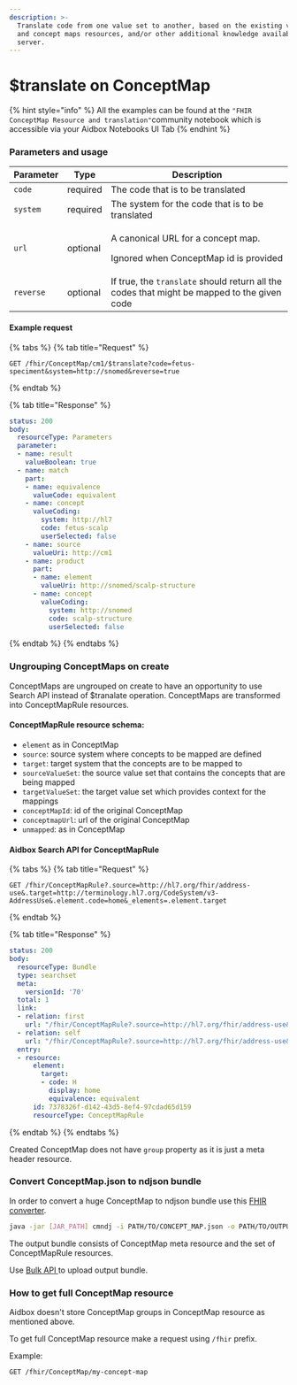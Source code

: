 ```yaml
---
description: >-
  Translate code from one value set to another, based on the existing value set
  and concept maps resources, and/or other additional knowledge available to the
  server.
---
```


# $translate on ConceptMap

{% hint style="info" %}
All the examples can be found at the `"FHIR ConceptMap Resource and translation"`community notebook which is accessible via your Aidbox Notebooks UI Tab
{% endhint %}

### Parameters and usage

| Parameter | Type     | Description                                                                                   |
| --------- | -------- | --------------------------------------------------------------------------------------------- |
| `code`    | required | The code that is to be translated                                                             |
| `system`  | required | The system for the code that is to be translated                                              |
| `url`     | optional | <p>A canonical URL for a concept map.</p><p></p><p>Ignored when ConceptMap id is provided</p> |
| `reverse` | optional | If true, the `translate` should return all the codes that might be mapped to the given code   |

#### Example request

{% tabs %}
{% tab title="Request" %}
```http
GET /fhir/ConceptMap/cm1/$translate?code=fetus-speciment&system=http://snomed&reverse=true
```
{% endtab %}

{% tab title="Response" %}
```yaml
status: 200
body:
  resourceType: Parameters
  parameter:
  - name: result
    valueBoolean: true
  - name: match
    part:
    - name: equivalence
      valueCode: equivalent
    - name: concept
      valueCoding:
        system: http://hl7
        code: fetus-scalp
        userSelected: false
    - name: source
      valueUri: http://cm1
    - name: product
      part:
      - name: element
        valueUri: http://snomed/scalp-structure
      - name: concept
        valueCoding:
          system: http://snomed
          code: scalp-structure
          userSelected: false
```
{% endtab %}
{% endtabs %}

### Ungrouping ConceptMaps on create

ConceptMaps are ungrouped on create to have an opportunity to use Search API instead of $tranalate operation. ConceptMaps are transformed into ConceptMapRule resources.

#### ConceptMapRule resource schema:

* `element` as in ConceptMap
* `source`: source system where concepts to be mapped are defined
* `target`: target system that the concepts are to be mapped to
* `sourceValueSet`: the source value set that contains the concepts that are being mapped
* `targetValueSet`: the target value set which provides context for the mappings
* `conceptMapId`: id of the original ConceptMap
* `conceptmapUrl`: url of the original ConceptMap
* `unmapped`: as in ConceptMap

#### Aidbox Search API for ConceptMapRule

{% tabs %}
{% tab title="Request" %}
```http
GET /fhir/ConceptMapRule?.source=http://hl7.org/fhir/address-use&.target=http://terminology.hl7.org/CodeSystem/v3-AddressUse&.element.code=home&_elements=.element.target
```
{% endtab %}

{% tab title="Response" %}
```yaml
status: 200
body:
  resourceType: Bundle
  type: searchset
  meta:
    versionId: '70'
  total: 1
  link:
  - relation: first
    url: "/fhir/ConceptMapRule?.source=http://hl7.org/fhir/address-use&.target=http://terminology.hl7.org/CodeSystem/v3-AddressUse&.element.code=home&_elements=.element.target&page=1"
  - relation: self
    url: "/fhir/ConceptMapRule?.source=http://hl7.org/fhir/address-use&.target=http://terminology.hl7.org/CodeSystem/v3-AddressUse&.element.code=home&_elements=.element.target&page=1"
  entry:
  - resource:
      element:
        target:
        - code: H
          display: home
          equivalence: equivalent
      id: 7378326f-d142-43d5-8ef4-97cdad65d159
      resourceType: ConceptMapRule
```
{% endtab %}
{% endtabs %}

Created ConceptMap does not have `group` property as it is just a meta header resource.

### Convert ConceptMap.json to ndjson bundle

In order to convert a huge ConceptMap to ndjson bundle use this [FHIR converter](https://github.com/zen-lang/fhir).

```bash
java -jar [JAR_PATH] cmndj -i PATH/TO/CONCEPT_MAP.json -o PATH/TO/OUTPUT_BUNDLE.ndjson
```

The output bundle consists of ConceptMap meta resource and the set of ConceptMapRule resources.

Use [Bulk API ](../api-1/bulk-api-1/aidbox.bulk-data-import.md)to upload output bundle.

### How to get full ConceptMap resource

Aidbox doesn't store ConceptMap groups in ConceptMap resource as mentioned above.

To get full ConceptMap resource make a request using `/fhir` prefix.

Example:

```http
GET /fhir/ConceptMap/my-concept-map
```
